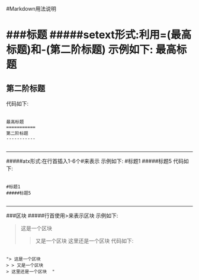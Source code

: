 #Markdown用法说明

###标题
#####setext形式:利用=(最高标题)和-(第二阶标题)
示例如下:
最高标题
===========
第二阶标题
-----------
代码如下:
<pre>
	<code>
最高标题
===========
第二阶标题
-----------
	</code>
</pre>
*****
#####atx形式:在行首插入1-6个#来表示
示例如下:
#标题1
#####标题5
代码如下:
<pre>
	<code>
#标题1
#####标题5	
	</code>
</pre>
*****


###区块
#####行首使用>来表示区块
示例如下:
> 这是一个区块
> > 又是一个区块 
> 这里还是一个区块
代码如下:
<pre>
	<code>
"> 这是一个区块
> > 又是一个区块
> 这里还是一个区块	"
	</code>
</pre>